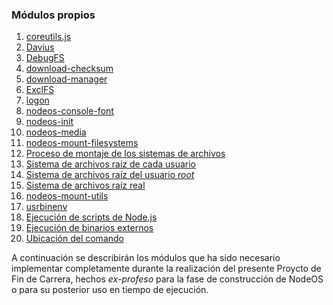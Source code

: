 ### Módulos propios

1. [coreutils.js](coreutils.js.md)
2. [Davius](Davius.md)
3. [DebugFS](DebugFS.md)
4. [download-checksum](download-checksum.md)
5. [download-manager](download-manager.md)
6. [ExclFS](ExclFS.md)
7. [logon](logon.md)
8. [nodeos-console-font](nodeos-console-font.md)
9. [nodeos-init](nodeos-init.md)
10. [nodeos-media](nodeos-media.md)
11. [nodeos-mount-filesystems](nodeos-mount-filesystems.md)
  1. [Proceso de montaje de los sistemas de archivos](nodeos-mount-filesystems.html#proceso-de-montaje-de-los-sistemas-de-archivos)
  2. [Sistema de archivos raíz de cada usuario](nodeos-mount-filesystems.html#sistema-de-archivos-raíz-de-cada-usuario)
  3. [Sistema de archivos raíz del usuario *root*](nodeos-mount-filesystems.html#sistema-de-archivos-raíz-del-usuario-root)
  4. [Sistema de archivos raíz real](nodeos-mount-filesystems.html#sistema-de-archivos-raíz-real)
12. [nodeos-mount-utils](nodeos-mount-utils.md)
13. [usrbinenv](usrbinenv.md)
  1. [Ejecución de scripts de Node.js](usrbinenv.html#ejecución-de-scripts-de-node.js)
  2. [Ejecución de binarios externos](usrbinenv.html#ejecución-de-binarios-externos)
  3. [Ubicación del comando](usrbinenv.html#ubicación-del-comando)


A continuación se describirán los módulos que ha sido necesario implementar
completamente durante la realización del presente Proycto de Fin de Carrera,
hechos *ex-profeso* para la fase de construcción de NodeOS o para su posterior
uso en tiempo de ejecución.
